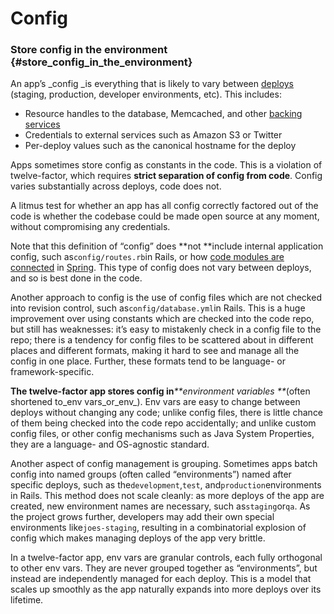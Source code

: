 # Config

### Store config in the environment {#store_config_in_the_environment}

An app’s _config _is everything that is likely to vary between [deploys](https://12factor.net/codebase) \(staging, production, developer environments, etc\). This includes:

* Resource handles to the database, Memcached, and other [backing services](https://12factor.net/backing-services)
* Credentials to external services such as Amazon S3 or Twitter
* Per-deploy values such as the canonical hostname for the deploy

Apps sometimes store config as constants in the code. This is a violation of twelve-factor, which requires **strict separation of config from code**. Config varies substantially across deploys, code does not.

A litmus test for whether an app has all config correctly factored out of the code is whether the codebase could be made open source at any moment, without compromising any credentials.

Note that this definition of “config” does **not **include internal application config, such as`config/routes.rb`in Rails, or how [code modules are connected](http://docs.spring.io/spring/docs/current/spring-framework-reference/html/beans.html) in [Spring](http://spring.io/). This type of config does not vary between deploys, and so is best done in the code.

Another approach to config is the use of config files which are not checked into revision control, such as`config/database.yml`in Rails. This is a huge improvement over using constants which are checked into the code repo, but still has weaknesses: it’s easy to mistakenly check in a config file to the repo; there is a tendency for config files to be scattered about in different places and different formats, making it hard to see and manage all the config in one place. Further, these formats tend to be language- or framework-specific.

**The twelve-factor app stores config in**_**environment variables **_\(often shortened to_env vars_or_env_\). Env vars are easy to change between deploys without changing any code; unlike config files, there is little chance of them being checked into the code repo accidentally; and unlike custom config files, or other config mechanisms such as Java System Properties, they are a language- and OS-agnostic standard.

Another aspect of config management is grouping. Sometimes apps batch config into named groups \(often called “environments”\) named after specific deploys, such as the`development`,`test`, and`production`environments in Rails. This method does not scale cleanly: as more deploys of the app are created, new environment names are necessary, such as`staging`or`qa`. As the project grows further, developers may add their own special environments like`joes-staging`, resulting in a combinatorial explosion of config which makes managing deploys of the app very brittle.

In a twelve-factor app, env vars are granular controls, each fully orthogonal to other env vars. They are never grouped together as “environments”, but instead are independently managed for each deploy. This is a model that scales up smoothly as the app naturally expands into more deploys over its lifetime.

  


